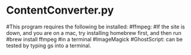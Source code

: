 # ContentConverter.py
#This program requires the following be installed:
#ffmpeg:
#If the site is down, and you are on a mac, try installing homebrew first, and then run
#brew install ffmpeg
#in a terminal
#ImageMagick
#GhostScript: can be tested by typing gs into a terminal.
